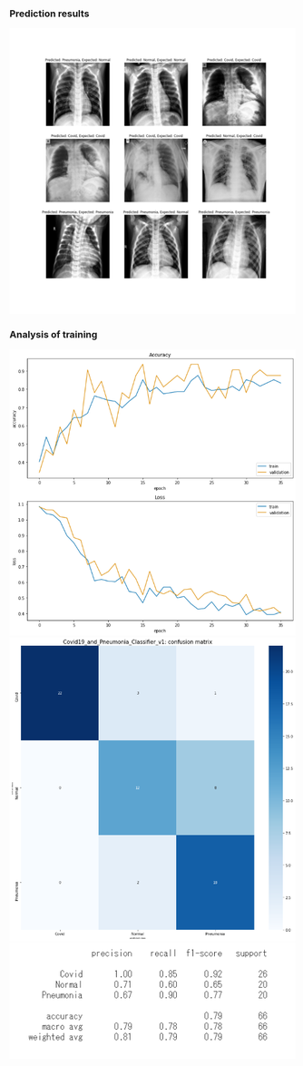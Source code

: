 ### Prediction results
![](https://github.com/Friedrich94326/AI_and_Data_Science/blob/Python/Deep%20Learning/Projects/Covid-19%20and%20Pneumonia%20Classification%20with%20Deep%20Learning/Covid19_and_Pneumonia_Classifier_v1_Predictions.png)


### Analysis of training
![](https://github.com/Friedrich94326/AI_and_Data_Science/blob/Python/Deep%20Learning/Projects/Covid-19%20and%20Pneumonia%20Classification%20with%20Deep%20Learning/Training_Hist.png)
![](https://github.com/Friedrich94326/AI_and_Data_Science/blob/Python/Deep%20Learning/Projects/Covid-19%20and%20Pneumonia%20Classification%20with%20Deep%20Learning/Confusion_Matrix.png)
![](https://github.com/Friedrich94326/AI_and_Data_Science/blob/Python/Deep%20Learning/Projects/Covid-19%20and%20Pneumonia%20Classification%20with%20Deep%20Learning/Evaluation_results.png)
